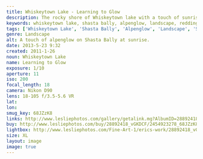 ```yaml
---
title: Whiskeytown Lake - Learning to Glow
description: The rocky shore of Whiskeytown lake with a touch of sunrise alpenglow on Shasta Bally.
keywords: whiskeytown lake, shasta bally, alpenglow, landscape, redding, california
tags: ['Whiskeytown Lake', 'Shasta Bally', 'Alpenglow', 'Landscape', 'Sunrise', 'Redding', 'California']
genre: Landscape
alt: A touch of alpenglow on Shasta Bally at sunrise.
date: 2013-5-23 9:32
created: 2011-1-26
noun: Whiskeytown Lake
name: Learning to Glow
exposure: 1/10
aperture: 11
iso: 200
focal_length: 18
camera: Nikon D90
lens: 18-105 f/3.5-5.6 VR
lat: 
lon: 
smug_key: 68JZzK8
links: http://www.lesliephotos.com/gallery/getalink.mg?AlbumID=28892418&AlbumKey=vGKDCF&ImageID=2454923278&ImageKey=68JZzK8&how=forum&Page=1
buy: http://www.lesliephotos.com/buy/28892418_vGKDCF/2454923278_68JZzK8/
lightbox: http://www.lesliephotos.com/Fine-Art-1/erics-work/28892418_vGKDCF#!i=2454923278&k=68JZzK8&lb=1&s=A
size: XL
layout: image
image: true
---
```

